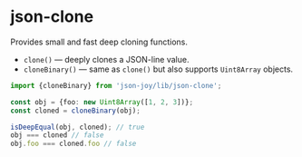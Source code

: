 # json-clone

Provides small and fast deep cloning functions.

- `clone()` &mdash; deeply clones a JSON-line value.
- `cloneBinary()` &mdash; same as `clone()` but also supports `Uint8Array` objects.

```ts
import {cloneBinary} from 'json-joy/lib/json-clone';

const obj = {foo: new Uint8Array([1, 2, 3])};
const cloned = cloneBinary(obj);

isDeepEqual(obj, cloned); // true
obj === cloned // false
obj.foo === cloned.foo // false
```

